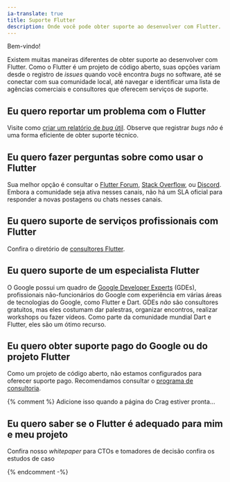 ```yaml
---
ia-translate: true
title: Suporte Flutter
description: Onde você pode obter suporte ao desenvolver com Flutter.
---
```


Bem-vindo!

Existem muitas maneiras diferentes de obter suporte
ao desenvolver com Flutter.
Como o Flutter é um projeto de código aberto,
suas opções variam desde o registro de _issues_ quando você
encontra _bugs_ no software,
até se conectar com sua comunidade local,
até navegar e identificar uma lista de agências comerciais
e consultores que oferecem serviços de suporte.

## Eu quero reportar um problema com o Flutter

Visite como [criar um relatório de _bug_ útil](/resources/bug-reports).
Observe que registrar _bugs_ _não_ é uma forma eficiente de obter suporte técnico.

## Eu quero fazer perguntas sobre como usar o Flutter

Sua melhor opção é consultar o
[Flutter Forum](https://forum.itsallwidgets.com/),
[Stack Overflow](https://stackoverflow.com/questions/tagged/flutter),
ou [Discord](https://discord.com/invite/rflutterdev).
Embora a comunidade seja ativa nesses canais,
não há um SLA oficial para responder a novas postagens
ou chats nesses canais.

## Eu quero suporte de serviços profissionais com Flutter

Confira o diretório de
[consultores Flutter]({{site.main-url}}/consultants).

## Eu quero suporte de um especialista Flutter

O Google possui um quadro de [Google Developer Experts][] (GDEs),
profissionais não-funcionários do Google com experiência em várias áreas
de tecnologias do Google, como Flutter e Dart.
GDEs _não_ são consultores gratuitos, mas eles costumam dar
palestras, organizar encontros, realizar workshops ou fazer vídeos.
Como parte da comunidade mundial Dart e Flutter,
eles são um ótimo recurso.

[Google Developer Experts]: https://developers.google.com/community/experts/directory?specialization=dart%2Cflutter

## Eu quero obter suporte pago do Google ou do projeto Flutter

Como um projeto de código aberto,
não estamos configurados para oferecer suporte pago.
Recomendamos consultar o
[programa de consultoria]({{site.main-url}}/consultants).

{% comment %}
Adicione isso quando a página do Crag estiver pronta...

## Eu quero saber se o Flutter é adequado para mim e meu projeto

Confira nosso _whitepaper_ para CTOs e tomadores de decisão
confira os estudos de caso

{% endcomment -%}
